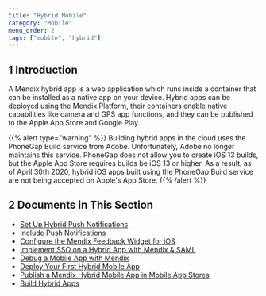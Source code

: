 ```yaml
---
title: "Hybrid Mobile"
category: "Mobile"
menu_order: 2
tags: ["mobile", "hybrid"]
---
```


## 1 Introduction

A Mendix hybrid app is a web application which runs inside a container that can be installed as a native app on your device. Hybrid apps can be deployed using the Mendix Platform, their containers enable native capabilities like camera and GPS app functions, and they can be published to the Apple App Store and Google Play. 

{{% alert type="warning" %}}
Building hybrid apps in the cloud uses the PhoneGap Build service from Adobe. Unfortunately, Adobe no longer maintains this service. PhoneGap does not allow you to create  iOS 13 builds, but the Apple App Store requires builds be iOS 13 or higher. As a result, as of April 30th 2020, hybrid iOS apps built using the PhoneGap Build service are not being accepted on Apple's App Store. 
{{% /alert %}}

## 2 Documents in This Section

* [Set Up Hybrid Push Notifications](setting-up-hybrid-push-notifications)
* [Include Push Notifications](push-notifications)
* [Configure the Mendix Feedback Widget for iOS](feedback-widget-ios)
* [Implement SSO on a Hybrid App with Mendix & SAML](implement-sso-on-a-hybrid-app-with-mendix-and-saml)
* [Debug a Mobile App with Mendix](debug-a-mobile-app)
* [Deploy Your First Hybrid Mobile App](deploy-your-first-hybrid-mobile-app)
* [Publish a Mendix Hybrid Mobile App in Mobile App Stores](publishing-a-mendix-hybrid-mobile-app-in-mobile-app-stores)
* [Build Hybrid Apps](build-hybrid-apps) 